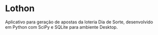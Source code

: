 # Lothon

Aplicativo para geração de apostas da loteria Dia de Sorte, desenvolvido em Python com SciPy e SQLite para ambiente Desktop.
